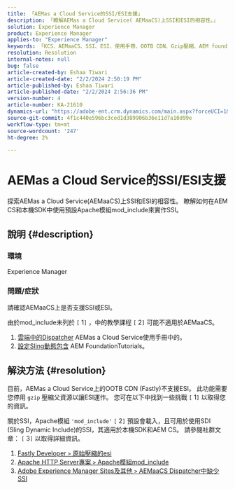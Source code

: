 ```yaml
---
title: 「AEMas a Cloud Service的SSI/ESI支援」
description: 「瞭解AEMas a Cloud Service( AEMaaCS)上SSI和ESI的相容性。」
solution: Experience Manager
product: Experience Manager
applies-to: "Experience Manager"
keywords: 「KCS、AEMaaCS、SSI、ESI、使用手冊、OOTB CDN、Gzip壓縮、AEM foundation、SDI、SDK」
resolution: Resolution
internal-notes: null
bug: false
article-created-by: Eshaa Tiwari
article-created-date: "2/2/2024 2:50:19 PM"
article-published-by: Eshaa Tiwari
article-published-date: "2/2/2024 2:56:36 PM"
version-number: 4
article-number: KA-21610
dynamics-url: "https://adobe-ent.crm.dynamics.com/main.aspx?forceUCI=1&pagetype=entityrecord&etn=knowledgearticle&id=b9a17660-dac1-ee11-9079-6045bd006268"
source-git-commit: 4f1c440e596bc3ced1d389906b36e11d7a10d99e
workflow-type: tm+mt
source-wordcount: '247'
ht-degree: 2%

---
```


# AEMas a Cloud Service的SSI/ESI支援


探索AEMas a Cloud Service(AEMaaCS)上SSI和ESI的相容性。 瞭解如何在AEM CS和本機SDK中使用預設Apache模組mod_include來實作SSI。

## 說明 {#description}


### <b>環境</b>

Experience Manager



### <b>問題/症狀</b>

請確認AEMaaCS上是否支援SSI或ESI。

由於mod_include未列於 `[` 1`]` ，中的教學課程 `[` 2`]`  可能不適用於AEMaaCS。

1. [雲端中的Dispatcher](https://experienceleague.adobe.com/docs/experience-manager-cloud-service/content/implementing/content-delivery/disp-overview.html) AEMas a Cloud Service使用手冊中的。
2. [設定Sling動態包含](https://experienceleague.adobe.com/docs/experience-manager-learn/foundation/development/set-up-sling-dynamic-include.html) AEM FoundationTutorials。





## 解決方法 {#resolution}


目前，AEMas a Cloud Service上的OOTB CDN (Fastly)不支援ESI。 此功能需要您停用 `gzip` 壓縮父資源以讓ESI運作。 您可在以下中找到一些挑戰 `[` 1`]`  以取得您的資訊。

關於SSI，Apache模組 `'mod_include'` `[` 2`]`  預設會載入，且可用於使用SDI (Sling Dynamic Include)的SSI，其適用於本機SDK和AEM CS。 請參閱社群文章： `[` 3`]`  以取得詳細資訊。

1. [Fastly Developer `>`  原始壓縮的esi](https://developer.fastly.com/reference/vcl/statements/esi/#esi-with-origin-compression)
2. [Apache HTTP Server專案 `>`  Apache模組mod_include](https://httpd.apache.org/docs/2.4/mod/mod_include.html)
3. [Adobe Experience Manager Sites及其他 `>`  AEMaaCS Dispatcher中缺少SSI](https://experienceleaguecommunities.adobe.com/t5/adobe-experience-manager/lack-of-ssi-in-aemaacs-dispatcher/td-p/392044)

